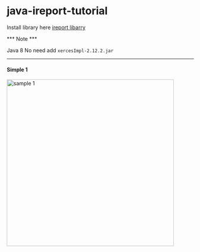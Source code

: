 # java-ireport-tutorial

Install library here [ireport libarry](https://github.com/DJ-Raven/java-ireport-tutorial/tree/main/lib)

*** Note ***

Java 8 No need add `xercesImpl-2.12.2.jar`

<hr/>

#### Simple 1

<img src="https://github.com/DJ-Raven/java-ireport-tutorial/assets/58245926/7fb822db-2c48-4eac-9ec7-9bbbd9b61fe7" alt="sample 1" width="450"/>
